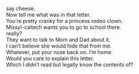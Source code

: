 
say cheese.   
Now tell me what was in that letter.  
You’re pretty cranky for a princess rodeo clown.  
Missy!-caltech wants you to go to school there.  
really?  
They want to talk to Mom and Dad about it.  
I can’t believe she would hide that from me.  
Whatever, put your nose back on.
I’m home.  
Would you care to explain this letter.  
Which I didn’t read but legally know the contents of?  


